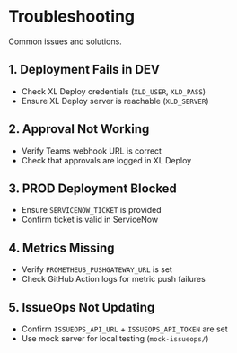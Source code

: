 # Troubleshooting

Common issues and solutions.

## 1. Deployment Fails in DEV
- Check XL Deploy credentials (`XLD_USER`, `XLD_PASS`)
- Ensure XL Deploy server is reachable (`XLD_SERVER`)

## 2. Approval Not Working
- Verify Teams webhook URL is correct
- Check that approvals are logged in XL Deploy

## 3. PROD Deployment Blocked
- Ensure `SERVICENOW_TICKET` is provided
- Confirm ticket is valid in ServiceNow

## 4. Metrics Missing
- Verify `PROMETHEUS_PUSHGATEWAY_URL` is set
- Check GitHub Action logs for metric push failures

## 5. IssueOps Not Updating
- Confirm `ISSUEOPS_API_URL` + `ISSUEOPS_API_TOKEN` are set
- Use mock server for local testing (`mock-issueops/`)
